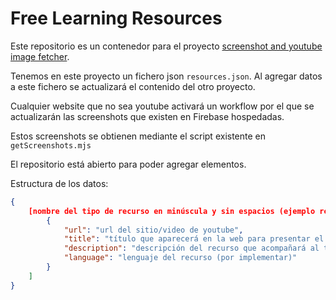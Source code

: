 # Free Learning Resources

Este repositorio es un contenedor para el proyecto [screenshot and youtube image fetcher](https://github.com/iv4n89/screenshot-and-youtube-image-fetcher).

Tenemos en este proyecto un fichero json `resources.json`. Al agregar datos a este fichero se actualizará el contenido del otro proyecto.

Cualquier website que no sea youtube activará un workflow por el que se actualizarán las screenshots que existen en Firebase hospedadas.

Estos screenshots se obtienen mediante el script existente en `getScreenshots.mjs`

El repositorio está abierto para poder agregar elementos.

Estructura de los datos:

```json
{
    [nombre del tipo de recurso en minúscula y sin espacios (ejemplo react)]: [
        {
            "url": "url del sitio/video de youtube",
            "title": "título que aparecerá en la web para presentar el recurso",
            "description": "descripción del recurso que acompañará al título",
            "language": "lenguaje del recurso (por implementar)"
        }
    ]
}
```
